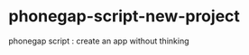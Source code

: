phonegap-script-new-project
===========================

phonegap script : create an app without thinking
